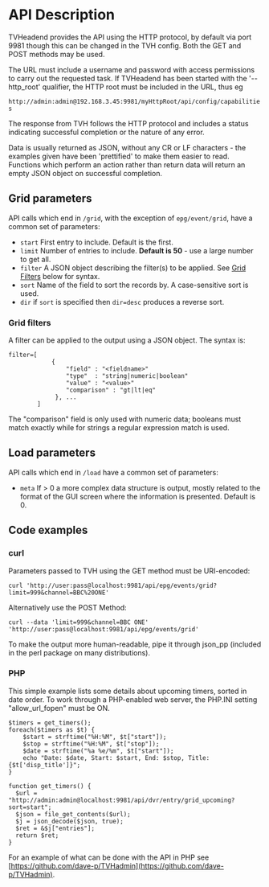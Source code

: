 # API Description
TVHeadend provides the API using the HTTP protocol, by default via port 9981 though this can be changed in the TVH config. Both the GET and POST methods may be used.

The URL must include a username and password with access permissions to carry out the requested task. If TVHeadend has been started with the '--http_root' qualifier, the HTTP root must be included in the URL, thus eg

`http://admin:admin@192.168.3.45:9981/myHttpRoot/api/config/capabilities`

The response from TVH follows the HTTP protocol and includes a status indicating successful completion or the nature of any error.

Data is usually returned as JSON, without any CR or LF characters - the examples given have been 'prettified' to make them easier to read. Functions which perform an action rather than return data will return an empty JSON object on successful completion.

## Grid parameters
API calls which end in `/grid`, with the exception of `epg/event/grid`, have a common set of parameters:
- `start` First entry to include. Default is the first.
- `limit` Number of entries to include. **Default is 50** - use a large number to get all.
- `filter` A JSON object describing the filter(s) to be applied. See [Grid Filters](Description.md#grid-filters) below for syntax.
- `sort` Name of the field to sort the records by. A case-sensitive sort is used.
- `dir` if `sort` is specified then `dir=desc` produces a reverse sort.
### Grid filters
A filter can be applied to the output using a JSON object. The syntax is:
```
filter=[
            {
                "field" : "<fieldname>"
                "type"  : "string|numeric|boolean"
                "value" : "<value>"
                "comparison" : "gt|lt|eq"
             }, ...
        ]
```
The "comparison" field is only used with numeric data; booleans must match exactly while for strings a regular expression match is used.
## Load parameters
API calls which end in `/load` have a common set of parameters:
- `meta` If > 0 a more complex data structure is output, mostly related to the format of the GUI screen where the information is presented. Default is 0.
## Code examples
### curl
Parameters passed to TVH using the GET method must be URI-encoded:

`curl 'http://user:pass@localhost:9981/api/epg/events/grid?limit=999&channel=BBC%20ONE'`

Alternatively use the POST Method:

`curl --data 'limit=999&channel=BBC ONE' 'http://user:pass@localhost:9981/api/epg/events/grid'`

To make the output more human-readable, pipe it through json_pp (included in the perl package on many distributions).
### PHP
This simple example lists some details about upcoming timers, sorted in date order. To work through a PHP-enabled web server, the PHP.INI setting "allow_url_fopen" must be ON.
```
$timers = get_timers();
foreach($timers as $t) {
    $start = strftime("%H:%M", $t["start"]);
    $stop = strftime("%H:%M", $t["stop"]);
    $date = strftime("%a %e/%m", $t["start"]);
    echo "Date: $date, Start: $start, End: $stop, Title: {$t['disp_title']}";
}

function get_timers() {
  $url = "http://admin:admin@localhost:9981/api/dvr/entry/grid_upcoming?sort=start";
  $json = file_get_contents($url);
  $j = json_decode($json, true);
  $ret = &$j["entries"];
  return $ret;
}
```
For an example of what can be done with the API in PHP see [https://github.com/dave-p/TVHadmin](https://github.com/dave-p/TVHadmin).
